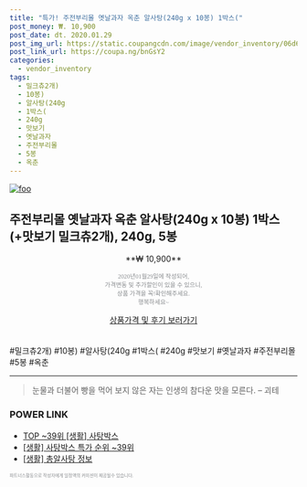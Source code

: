 ```yaml
--- 
title: "특가! 주전부리몰 옛날과자 옥춘 알사탕(240g x 10봉) 1박스(" 
post_money: ₩. 10,900 
post_date: dt. 2020.01.29 
post_img_url: https://static.coupangcdn.com/image/vendor_inventory/06d6/bf91f2d3613a022438920de07d690ffb2814722e67b96c9d8890605a6299.jpg 
post_link_url: https://coupa.ng/bnGsY2 
categories: 
  - vendor_inventory 
tags: 
  - 밀크츄2개) 
  - 10봉) 
  - 알사탕(240g 
  - 1박스( 
  - 240g 
  - 맛보기 
  - 옛날과자 
  - 주전부리몰 
  - 5봉 
  - 옥춘 
--- 
```

[![foo](https://static.coupangcdn.com/image/vendor_inventory/06d6/bf91f2d3613a022438920de07d690ffb2814722e67b96c9d8890605a6299.jpg)](https://coupa.ng/bnGsY2) 

## 주전부리몰 옛날과자 옥춘 알사탕(240g x 10봉) 1박스(+맛보기 밀크츄2개), 240g, 5봉 
<p style="text-align: center;">**₩ 10,900**</p> 
<p style="text-align: center;"><span style="color: #898c8f; font-family: Georgia,Times,serif; font-size: 0.75em;">2020년01월29일에 작성되어, <br>가격변동 및 추가할인이 있을 수 있으니,<br> 상품 가격을 꼭!확인해주세요.<br>행복하세요~</span> 
</p>	 
<div markdown="0" style="text-align: center;"><a href="https://coupa.ng/bnGsY2" class="btn btn--success">상품가격 및 후기 보러가기</a></div> 
<br><br> 
  #밀크츄2개) #10봉) #알사탕(240g #1박스( #240g #맛보기 #옛날과자 #주전부리몰 #5봉 #옥춘 
<hr> 

> 눈물과 더불어 빵을 먹어 보지 않은 자는 인생의 참다운 맛을 모른다. – 괴테 


### POWER LINK

* <a href="https://blog.naver.com/an0733/221788444595" target="_blank"> TOP ~39위 [생활] 사탕박스</a>
* <a href="https://blog.naver.com/sakai111/221788444592" target="_blank"> [생활] 사탕박스 특가 순위 ~39위</a>
* <a href="https://blog.naver.com/sakai111/221757681963" target="_blank"> [생활] 총알사탕 정보 </a>

<span style="color: #898c8f; font-family: Georgia,Times,serif; font-size: 0.55em;">파트너스활동으로 작성자에게 일정액의 커미션이 제공될수 있습니다.</span> 
